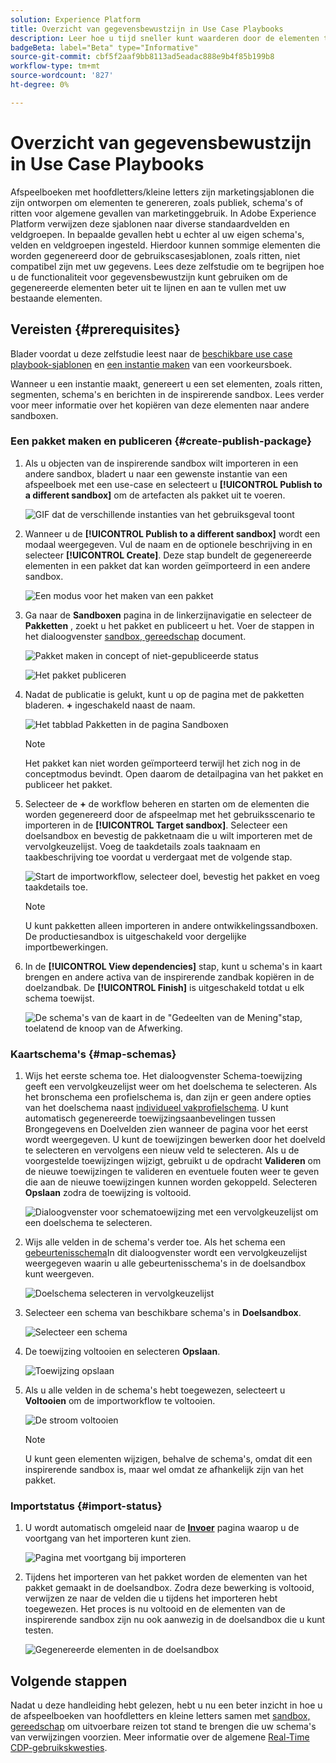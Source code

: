 ```yaml
---
solution: Experience Platform
title: Overzicht van gegevensbewustzijn in Use Case Playbooks
description: Leer hoe u tijd sneller kunt waarderen door de elementen te kopiëren die in de uiteindelijke inspirerende sandbox zijn gegenereerd naar andere sandboxen.
badgeBeta: label="Beta" type="Informative"
source-git-commit: cbf5f2aaf9bb8113ad5eadac888e9b4f85b199b8
workflow-type: tm+mt
source-wordcount: '827'
ht-degree: 0%

---
```



# Overzicht van gegevensbewustzijn in Use Case Playbooks

Afspeelboeken met hoofdletters/kleine letters zijn marketingsjablonen die zijn ontworpen om elementen te genereren, zoals publiek, schema&#39;s of ritten voor algemene gevallen van marketinggebruik. In Adobe Experience Platform verwijzen deze sjablonen naar diverse standaardvelden en veldgroepen. In bepaalde gevallen hebt u echter al uw eigen schema&#39;s, velden en veldgroepen ingesteld. Hierdoor kunnen sommige elementen die worden gegenereerd door de gebruikscasesjablonen, zoals ritten, niet compatibel zijn met uw gegevens. Lees deze zelfstudie om te begrijpen hoe u de functionaliteit voor gegevensbewustzijn kunt gebruiken om de gegenereerde elementen beter uit te lijnen en aan te vullen met uw bestaande elementen.

## Vereisten {#prerequisites}

Blader voordat u deze zelfstudie leest naar de [beschikbare use case playbook-sjablonen](/help/use-case-playbooks/playbooks/discover.md#search-and-filter) en [een instantie maken](/help/use-case-playbooks/playbooks/create-share-reuse.md) van een voorkeursboek.

Wanneer u een instantie maakt, genereert u een set elementen, zoals ritten, segmenten, schema&#39;s en berichten in de inspirerende sandbox. Lees verder voor meer informatie over het kopiëren van deze elementen naar andere sandboxen.

### Een pakket maken en publiceren {#create-publish-package}

1. Als u objecten van de inspirerende sandbox wilt importeren in een andere sandbox, bladert u naar een gewenste instantie van een afspeelboek met een use-case en selecteert u **[!UICONTROL Publish to a different sandbox]** om de artefacten als pakket uit te voeren.

   ![GIF dat de verschillende instanties van het gebruiksgeval toont](/help/use-case-playbooks/assets/playbooks/data-awareness/browse-to-existing-instances-of-playbook.gif)

2. Wanneer u de **[!UICONTROL Publish to a different sandbox]** wordt een modaal weergegeven. Vul de naam en de optionele beschrijving in en selecteer **[!UICONTROL Create]**. Deze stap bundelt de gegenereerde elementen in een pakket dat kan worden geïmporteerd in een andere sandbox.

   ![Een modus voor het maken van een pakket](/help/use-case-playbooks/assets/playbooks/data-awareness/create-package-modal.png)

3. Ga naar de **Sandboxen** pagina in de linkerzijnavigatie en selecteer de **Pakketten** , zoekt u het pakket en publiceert u het. Voer de stappen in het dialoogvenster [sandbox, gereedschap](/help/sandboxes/ui/sandbox-tooling.md#add-an-object-to-an-existing-package-and-publish) document.

   ![Pakket maken in concept of niet-gepubliceerde status](/help/use-case-playbooks/assets/playbooks/data-awareness/draft-mode.png)

   ![Het pakket publiceren](/help/use-case-playbooks/assets/playbooks/data-awareness/publish-draft.png)

4. Nadat de publicatie is gelukt, kunt u op de pagina met de pakketten bladeren. **+** ingeschakeld naast de naam.

   ![Het tabblad Pakketten in de pagina Sandboxen](/help/use-case-playbooks/assets/playbooks/data-awareness/packages.png)

   >[!NOTE]
   >
   > Het pakket kan niet worden geïmporteerd terwijl het zich nog in de conceptmodus bevindt. Open daarom de detailpagina van het pakket en publiceer het pakket.

5. Selecteer de **+** de workflow beheren en starten om de elementen die worden gegenereerd door de afspeelmap met het gebruiksscenario te importeren in de **[!UICONTROL Target sandbox]**. Selecteer een doelsandbox en bevestig de pakketnaam die u wilt importeren met de vervolgkeuzelijst. Voeg de taakdetails zoals taaknaam en taakbeschrijving toe voordat u verdergaat met de volgende stap.

   ![Start de importworkflow, selecteer doel, bevestig het pakket en voeg taakdetails toe.](/help/use-case-playbooks/assets/playbooks/data-awareness/import-package-import-settings.png)

   >[!NOTE]
   >
   > U kunt pakketten alleen importeren in andere ontwikkelingssandboxen. De productiesandbox is uitgeschakeld voor dergelijke importbewerkingen.

6. In de **[!UICONTROL View dependencies]** stap, kunt u schema&#39;s in kaart brengen en andere activa van de inspirerende zandbak kopiëren in de doelzandbak. De **[!UICONTROL Finish]** is uitgeschakeld totdat u elk schema toewijst.

   ![De schema&#39;s van de kaart in de &quot;Gedeelten van de Mening&quot;stap, toelatend de knoop van de Afwerking.](/help/use-case-playbooks/assets/playbooks/data-awareness/import-package-view-dependencies.png)

### Kaartschema&#39;s {#map-schemas}

1. Wijs het eerste schema toe. Het dialoogvenster Schema-toewijzing geeft een vervolgkeuzelijst weer om het doelschema te selecteren. Als het bronschema een profielschema is, dan zijn er geen andere opties van het doelschema naast [individueel vakprofielschema](/help/xdm/classes/individual-profile.md). U kunt automatisch gegenereerde toewijzingsaanbevelingen tussen Brongegevens en Doelvelden zien wanneer de pagina voor het eerst wordt weergegeven. U kunt de toewijzingen bewerken door het doelveld te selecteren en vervolgens een nieuw veld te selecteren. Als u de voorgestelde toewijzingen wijzigt, gebruikt u de opdracht **Valideren** om de nieuwe toewijzingen te valideren en eventuele fouten weer te geven die aan de nieuwe toewijzingen kunnen worden gekoppeld. Selecteren **Opslaan** zodra de toewijzing is voltooid.

   ![Dialoogvenster voor schematoewijzing met een vervolgkeuzelijst om een doelschema te selecteren.](/help/use-case-playbooks/assets/playbooks/data-awareness/map-to-existing-fields.png)

2. Wijs alle velden in de schema&#39;s verder toe. Als het schema een [gebeurtenisschema](/help/xdm/classes/experienceevent.md)In dit dialoogvenster wordt een vervolgkeuzelijst weergegeven waarin u alle gebeurtenisschema&#39;s in de doelsandbox kunt weergeven.

   ![Doelschema selecteren in vervolgkeuzelijst](/help/use-case-playbooks/assets/playbooks/data-awareness/map-to-event-schema.png)

3. Selecteer een schema van beschikbare schema&#39;s in **Doelsandbox**.

   ![Selecteer een schema](/help/use-case-playbooks/assets/playbooks/data-awareness/map-to-available-schemas.png)

4. De toewijzing voltooien en selecteren **Opslaan**.

   ![Toewijzing opslaan](/help/use-case-playbooks/assets/playbooks/data-awareness/map-to-existing-modal.png)

5. Als u alle velden in de schema&#39;s hebt toegewezen, selecteert u **Voltooien** om de importworkflow te voltooien.

   ![De stroom voltooien](/help/use-case-playbooks/assets/playbooks/data-awareness/complete-flow.png)

   >[!NOTE]
   >
   > U kunt geen elementen wijzigen, behalve de schema&#39;s, omdat dit een inspirerende sandbox is, maar wel omdat ze afhankelijk zijn van het pakket.

### Importstatus {#import-status}

1. U wordt automatisch omgeleid naar de [**Invoer**](/help/sandboxes/ui/sandbox-tooling.md#view-import-details) pagina waarop u de voortgang van het importeren kunt zien.

   ![Pagina met voortgang bij importeren](/help/use-case-playbooks/assets/playbooks/data-awareness/import-progress.png)

2. Tijdens het importeren van het pakket worden de elementen van het pakket gemaakt in de doelsandbox. Zodra deze bewerking is voltooid, verwijzen ze naar de velden die u tijdens het importeren hebt toegewezen. Het proces is nu voltooid en de elementen van de inspirerende sandbox zijn nu ook aanwezig in de doelsandbox die u kunt testen.

   ![Gegenereerde elementen in de doelsandbox](/help/use-case-playbooks/assets/playbooks/data-awareness/packages.png)

## Volgende stappen

Nadat u deze handleiding hebt gelezen, hebt u nu een beter inzicht in hoe u de afspeelboeken van hoofdletters en kleine letters samen met [sandbox, gereedschap](/help/sandboxes/ui/sandbox-tooling.md#monitor-import-jobs-and-view-import-objects-details) om uitvoerbare reizen tot stand te brengen die uw schema&#39;s van verwijzingen voorzien. Meer informatie over de algemene [Real-Time CDP-gebruikskwesties](/help/rtcdp/use-case-guides/intelligent-re-engagement/intelligent-re-engagement.md).